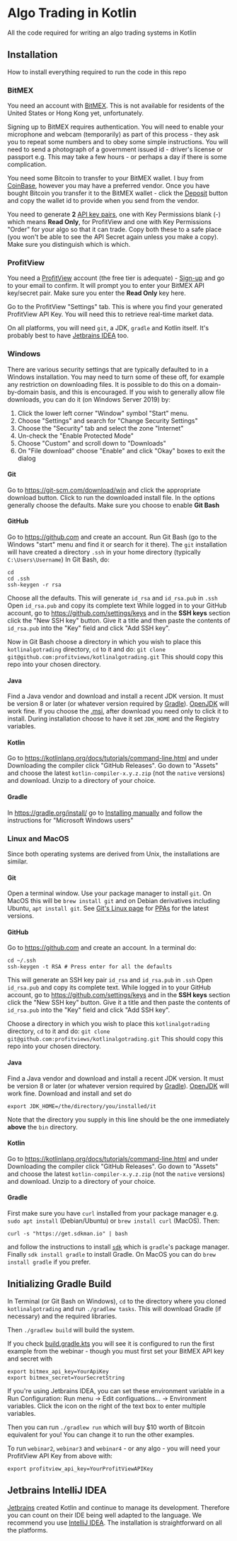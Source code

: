 # Algo Trading in Kotlin

All the code required for writing an algo trading systems in Kotlin

## Installation

How to install everything required to run the code in this repo

### BitMEX

You need an account with [BitMEX](https://www.bitmex.com/).  This is not available for residents of the United States or Hong Kong yet, unfortunately.

Signing up to BitMEX requires authentication.  You will need to enable your microphone and webcam (temporarily) as part of this process - they ask you to repeat some numbers and to obey some simple instructions.  You will need to send a photograph of a government issued id - driver's license or passport e.g.
This may take a few hours - or perhaps a day if there is some complication.

You need some Bitcoin to transfer to your BitMEX wallet.  I buy from [CoinBase](https://www.coinbase.com/), however you may have a preferred vendor.  Once you have bought Bitcoin you transfer it to the BitMEX wallet - click the [Deposit](https://www.bitmex.com/app/wallet) button and copy the wallet id to provide when you send from the vendor.

You need to generate **2** [API key pairs](https://www.bitmex.com/app/apiKeys), one with Key Permissions blank (-) which means **Read Only**, for ProfitView and one with Key Permissions "Order" for your algo so that it can trade.  Copy both these to a safe place (you won't be able to see the API Secret again unless you make a copy).  Make sure you distinguish which is which.

### ProfitView

You need a [ProfitView](https://profitview.net/) account (the free tier is adequate) - [Sign-up](https://profitview.net/register) and go to your email to confirm.  It will prompt you to enter your BitMEX API key/secret pair.  Make sure you enter the **Read Only** key here.

Go to the ProfitView "Settings" tab.  This is where you find your generated ProfitView API Key.  You will need this to retrieve real-time market data.

On all platforms, you will need `git`, a JDK, `gradle` and Kotlin itself.  It's probably best to have [Jetbrains IDEA](https://www.jetbrains.com/idea/) too.

### Windows

There are various security settings that are typically defaulted to in a Windows installation.  You may need to turn some of these off, for example any restriction on downloading files.  It is possible to do this on a domain-by-domain basis, and this is encouraged.
If you wish to generally allow file downloads, you can do it (on Windows Server 2019) by:
1. Click the lower left corner "Window" symbol "Start" menu.
2. Choose "Settings" and search for "Change Security Settings"
3. Choose the "Security" tab and select the zone "Internet"
4. Un-check the "Enable Protected Mode"
5. Choose "Custom" and scroll down to "Downloads"
6. On "File download" choose "Enable" and click "Okay" boxes to exit the dialog

#### Git

Go to https://git-scm.com/download/win and click the appropriate download button.  Click to run the downloaded install file.
In the options generally choose the defaults.  Make sure you choose to enable **Git Bash**

#### GitHub

Go to https://github.com and create an account.  Run Git Bash (go to the Windows "start" menu and find it or search for it there).
The `git` installation will have created a directory `.ssh` in your home directory (typically `C:\Users\Username`)
In Git Bash, do:
```shell
cd
cd .ssh
ssh-keygen -r rsa
```
Choose all the defaults.  This will generate `id_rsa` and `id_rsa.pub` in `.ssh`
Open `id_rsa.pub` and copy its complete text
While logged in to your GitHub account, go to https://github.com/settings/keys and in the **SSH keys** section click the "New SSH key" button.  Give it a title and then paste the contents of `id_rsa.pub` into the "Key" field and click "Add SSH key".

Now in Git Bash choose a directory in which you wish to place this `kotlinalgotrading` directory, `cd` to it and do:
`git clone git@github.com:profitviews/kotlinalgotrading.git`
This should copy this repo into your chosen directory.

#### Java

Find a Java vendor and download and install a recent JDK version.  It must be version 8 or later (or whatever version required by [Gradle](#Gradle)).
[OpenJDK](https://adoptopenjdk.net/releases.html?variant=openjdk15&jvmVariant=hotspot) will work fine.  If you choose the [.msi](https://github.com/AdoptOpenJDK/openjdk15-binaries/releases/download/jdk-15.0.1%2B9/OpenJDK15U-jdk_x64_windows_hotspot_15.0.1_9.msi), after download you need only to click it to install.  During installation choose to have it set `JDK_HOME` and the Registry variables.

#### Kotlin

Go to https://kotlinlang.org/docs/tutorials/command-line.html and under Downloading the compiler click "GitHub Releases".  Go down to "Assets" and choose the latest `kotlin-compiler-x.y.z.zip` (not the `native` versions) and download.  Unzip to a directory of your choice.

#### Gradle

In https://gradle.org/install/ go to [Installing manually](https://gradle.org/install/#manually) and follow the instructions for "Microsoft Windows users"

### Linux and MacOS

Since both operating systems are derived from Unix, the installations are similar.

#### Git

Open a terminal window.  Use your package manager to install `git`.  On MacOS this will be `brew install git` and on Debian derivatives including Ubuntu, `apt install git`.  See [Git's Linux page](https://git-scm.com/download/linux) for [PPAs](https://itsfoss.com/ppa-guide/) for the latest versions.

#### GitHub

Go to https://github.com and create an account.  In a terminal do:
```shell
cd ~/.ssh
ssh-keygen -t RSA # Press enter for all the defaults
```
This will generate an SSH key pair `id_rsa` and `id_rsa.pub` in `.ssh`
Open `id_rsa.pub` and copy its complete text.
While logged in to your GitHub account, go to https://github.com/settings/keys and in the **SSH keys** section click the "New SSH key" button.  Give it a title and then paste the contents of `id_rsa.pub` into the "Key" field and click "Add SSH key".

Choose a directory in which you wish to place this `kotlinalgotrading` directory, `cd` to it and do:
`git clone git@github.com:profitviews/kotlinalgotrading.git`
This should copy this repo into your chosen directory.

#### Java

Find a Java vendor and download and install a recent JDK version.  It must be version 8 or later (or whatever version required by [Gradle](#Gradle)).
[OpenJDK](https://adoptopenjdk.net/releases.html?variant=openjdk15&jvmVariant=hotspot) will work fine.  Download and install and set do 
```shell
export JDK_HOME=/the/directory/you/installed/it
```
Note that the directory you supply in this line should be the one immediately **above** the `bin` directory.

#### Kotlin

Go to https://kotlinlang.org/docs/tutorials/command-line.html and under Downloading the compiler click "GitHub Releases".  Go down to "Assets" and choose the latest `kotlin-compiler-x.y.z.zip` (not the `native` versions) and download.  Unzip to a directory of your choice.

#### Gradle

First make sure you have `curl` installed from your package manager e.g. `sudo apt install` (Debian/Ubuntu) or `brew install curl` (MacOS). Then:
```shell
curl -s "https://get.sdkman.io" | bash
```
and follow the instructions to install [`sdk`](http://sdkman.io/) which is `gradle`'s package manager.
Finally `sdk install gradle` to install Gradle.  On MacOS you can do `brew install gradle` if you prefer.

## Initializing Gradle Build

In Terminal (or Git Bash on Windows), `cd` to the directory where you cloned `kotlinalgotrading` and run `./gradlew tasks`.  This will download Gradle (if necessary) and the required libraries.

Then `./gradlew build` will build the system.

If you check [build.gradle.kts](https://github.com/profitviews/kotlinalgotrading/blob/main/build.gradle.kts) you will see it is configured to run the first example from the webinar - though you must first set your BitMEX API key and secret with
```shell
export bitmex_api_key=YourApiKey
export bitmex_secret=YourSecretString
```
If you're using Jetbrains IDEA, you can set these environment variable in a Run Configuration: Run menu -> Edit configuations... -> Environment variables.  Click the icon on the right of the text box to enter multiple variables.

Then you can run `./gradlew run` which will buy $10 worth of Bitcoin equivalent for you!  You can change it to run the other examples.

To run `webinar2`, `webinar3` and `webinar4` - or any algo - you will need your ProfitView API Key from above with:
```shell
export profitview_api_key=YourProfitViewAPIKey
```

## Jetbrains IntelliJ IDEA

[Jetbrains](http://jetbrains.com/) created Kotlin and continue to manage its development.  Therefore you can count on their IDE being well adapted to the language.  We recommend you use [IntelliJ IDEA](https://www.jetbrains.com/idea/).  The installation is straightforward on all the platforms.
